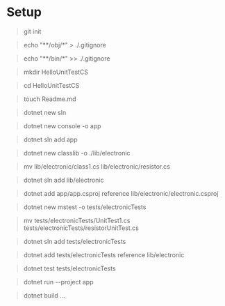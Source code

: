 # Setup

> git init

> echo "**/obj/*" > ./.gitignore

> echo "**/bin/*" >> ./.gitignore

> mkdir HelloUnitTestCS

> cd HelloUnitTestCS

> touch Readme.md

> dotnet new sln

> dotnet new console -o app

> dotnet sln add app

> dotnet new classlib -o ./lib/electronic

> mv lib/electronic/class1.cs lib/electronic/resistor.cs

> dotnet sln add lib/electronic

> dotnet add app/app.csproj reference lib/electronic/electronic.csproj

> dotnet new mstest -o tests/electronicTests

> mv tests/electronicTests/UnitTest1.cs tests/electronicTests/resistorUnitTest.cs   

> dotnet sln add tests/electronicTests

> dotnet add tests/electronicTests reference lib/electronic 

> dotnet test tests/electronicTests

> dotnet run --project app

> dotnet build ...